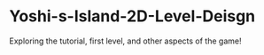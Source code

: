# Yoshi-s-Island-2D-Level-Deisgn
Exploring the tutorial, first level, and other aspects of the game!
